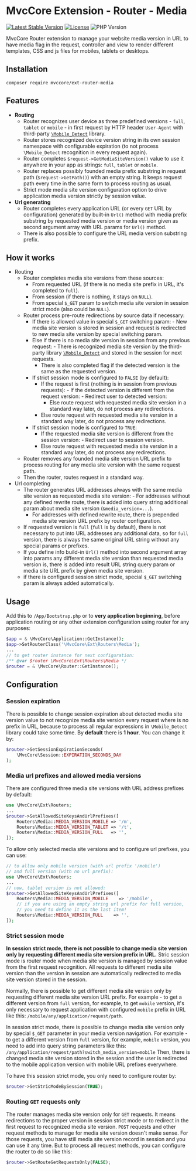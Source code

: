 # MvcCore Extension - Router - Media

[![Latest Stable Version](https://img.shields.io/badge/Stable-v4.3.1-brightgreen.svg?style=plastic)](https://github.com/mvccore/ext-router-media/releases)
[![License](https://img.shields.io/badge/Licence-BSD-brightgreen.svg?style=plastic)](https://mvccore.github.io/docs/mvccore/4.0.0/LICENCE.md)
![PHP Version](https://img.shields.io/badge/PHP->=5.3-brightgreen.svg?style=plastic)

MvcCore Router extension to manage your website media version in URL
to have media flag in the request, controller and view to render different
templates, CSS and js files for mobiles, tablets or desktops.

## Installation
```shell
composer require mvccore/ext-router-media
```

## Features
- **Routing**
    - Router recognizes user device as three predefined versions - `full`, `tablet` or `mobile` - in first request by HTTP header `User-Agent` with third-party [`\Mobile_Detect`](https://github.com/serbanghita/Mobile-Detect) library.
    - Router stores recognized device version string in its own session namespace with configurable expiration (to not process `\Mobile_Detect` recognition in every request again).
    - Router completes `$request->GetMediaSiteVersion()` value to use it anywhere in your app as strings: `full`, `tablet` or `mobile`.
    - Router replaces possibly founded media prefix substring in request path (`$request->GetPath()`) with an empty string. It keeps request path every time in the same form to process routing as usual.
    - Strict mode media site version configuration option to drive application media version strictly by session value.
- **Url generating**
    - Router completes every application URL (or every `GET` URL by configuration) generated by built-in `Url()` method with media prefix substring by requested media version or media version given as second argument array with URL params for `Url()` method.
    - There is also possible to configure the URL media version substring prefix.

## How it works
- Routing
    - Router completes media site versions from these sources:
        - From requested URL (if there is no media site prefix in URL, it's completed to `full`).
        - From session (if there is nothing, it stays on `NULL`).
        - From special `$_GET` param to switch media site version in session strict mode (also could be `NULL`).
    - Router process pre-route redirections by source data if necessary:
        - If there is allowed value in special `$_GET` switching param:
              - New media site version is stored in session and request is 
                redirected to new media site version by special switching param.
        - Else if there is no media site version in session from any previous request:
              - There is recognized media site version by the third-party library
                [`\Mobile_Detect`](https://github.com/serbanghita/Mobile-Detect)
                and stored in the session for next requests.
            - There is also completed flag if the detected version is the same as the requested version.
        - If strict session mode is configured to `FALSE` (by default):
            - If the request is first (nothing is in session from previous requests):
                  - If the detected version is different from the request version:
                    - Redirect user to detected version:
                - Else route request with requested media site version in a standard way 
                  later, do not process any redirections.
            - Else route request with requested media site version in a standard way 
              later, do not process any redirections.
        - If strict session mode is configured to `TRUE`:
            - If the requested media site version is different from the session version:
                  - Redirect user to session version.
            - Else route request with requested media site version in a standard way 
              later, do not process any redirections.
    - Router removes any founded media site version URL prefix to process
      routing for any media site version with the same request path.
    - Then the router, routes request in a standard way.
- Url completing
    - The router generates URL addresses always with the same media site version
      as requested media site version:
          - For addresses without any defined rewrite route, there is added into query string additional param about media site version (`&media_version=...`).
        - For addresses with defined rewrite route, there is prepended media site 
          version URL prefix by router configuration.
    - If requested version is `full` (`full` is by default), there is not necessary
      to put into URL addresses any additional data, so for `full` version, there is always the same original URL string without any special params or prefixes.
    - If you define info build-in `Url()` method into second argument array into
      params any different media site version than requested media version is,
      there is added into result URL string query param or media site URL prefix by given media site version.
    - if there is configured session strict mode, special `$_GET` switching param
      is always added automatically.

## Usage
Add this to `/App/Bootstrap.php` or to **very application beginning**, 
before application routing or any other extension configuration
using router for any purposes:
```php
$app = & \MvcCore\Application::GetInstance();
$app->SetRouterClass('\MvcCore\Ext\Routers\Media');
...
// to get router instance for next configuration:
/** @var $router \MvcCore\Ext\Routers\Media */
$router = & \MvcCore\Router::GetInstance();
```

## Configuration

### Session expiration
There is possible to change session expiration about detected media
site version value to not recognize media site version every request
where is no prefix in URL, because to process all regular expressions 
in `\Mobile_Detect` library could take some time. By **default** there is **1 hour**. 
You can change it by:
```php
$router->SetSessionExpirationSeconds(
    \MvcCore\Session::EXPIRATION_SECONDS_DAY
);
```

### Media url prefixes and allowed media versions
There are configured three media site versions with URL address prefixes by default:
```php
use \MvcCore\Ext\Routers;
...
$router->SetAllowedSiteKeysAndUrlPrefixes([
    Routers\Media::MEDIA_VERSION_MOBILE	=> '/m',
    Routers\Media::MEDIA_VERSION_TABLET	=> '/t',
    Routers\Media::MEDIA_VERSION_FULL	=> '',
]);
```

To allow only selected media site versions and to configure url prefixes, you can use:
```php
// to allow only mobile version (with url prefix '/mobile') 
// and full version (with no url prefix):
use \MvcCore\Ext\Routers;
...
// now, tablet version is not allowed:
$router->SetAllowedSiteKeysAndUrlPrefixes([
    Routers\Media::MEDIA_VERSION_MOBILE    => '/mobile',
    // if you are using an empty string url prefix for full version, 
    // you need to define it as the last item!
    Routers\Media::MEDIA_VERSION_FULL    => '',
]);
```

### Strict session mode
**In session strict mode, there is not possible to change media site version only by requesting different media site version prefix in URL.**
Stric session mode is router mode when media site version is managed by session value from the first request recognition. 
All requests to different media site version than the version in session are automatically redirected to media site version stored in the session.

Normally, there is possible to get different media site version only by 
requesting different media site version URL prefix. For example - to get 
a different version from `full` version, for example, to get `mobile` version, 
it's only necessary to request application with configured `mobile` prefix 
in URL like this: `/mobile/any/application/request/path`.

In session strict mode, there is possible to change media site version only by special `$_GET` parameter in your media version navigation. For example - 
to get a different version from `full` version, for example, `mobile` version, 
you need to add into query string parameters like this:
`/any/application/request/path?switch_media_version=mobile`
Then, there is changed media site version stored in the session and the user is redirected to the mobile application version with mobile URL prefixes everywhere.

To have this session strict mode, you only need to configure router by:
```php
$router->SetStricModeBySession(TRUE);
```

### Routing `GET` requests only
The router manages media site version only for `GET` requests. It means
redirections to the proper version in session strict mode or to redirect
in the first request to recognized media site version. `POST` requests
and other request methods to manage for media site version doesn't make sense. For those requests, you have still media site version record in session and you can use it any time. But to process all
request methods, you can configure the router to do so like this:
```php
$router->SetRouteGetRequestsOnly(FALSE);
```
